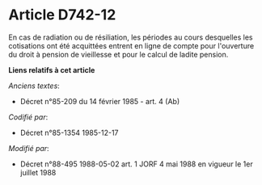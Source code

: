 # Article D742-12

En cas de radiation ou de résiliation, les périodes au cours desquelles les cotisations ont été acquittées entrent en ligne
de compte pour l'ouverture du droit à pension de vieillesse et pour le calcul de ladite pension.

**Liens relatifs à cet article**

_Anciens textes_:

  - Décret n°85-209 du 14 février 1985 - art. 4 (Ab)

_Codifié par_:

  - Décret n°85-1354 1985-12-17

_Modifié par_:

  - Décret n°88-495 1988-05-02 art. 1 JORF 4 mai 1988 en vigueur le 1er juillet 1988

